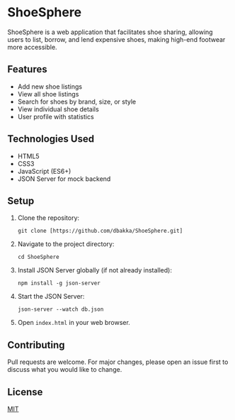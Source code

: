 # ShoeSphere

ShoeSphere is a web application that facilitates shoe sharing, allowing users to list, borrow, and lend expensive shoes, making high-end footwear more accessible.

## Features

- Add new shoe listings
- View all shoe listings
- Search for shoes by brand, size, or style
- View individual shoe details
- User profile with statistics

## Technologies Used

- HTML5
- CSS3
- JavaScript (ES6+)
- JSON Server for mock backend

## Setup

1. Clone the repository:
   ```
   git clone [https://github.com/dbakka/ShoeSphere.git]
   ```

2. Navigate to the project directory:
   ```
   cd ShoeSphere
   ```

3. Install JSON Server globally (if not already installed):
   ```
   npm install -g json-server
   ```

4. Start the JSON Server:
   ```
   json-server --watch db.json
   ```

5. Open `index.html` in your web browser.

## Contributing

Pull requests are welcome. For major changes, please open an issue first to discuss what you would like to change.

## License

[MIT](https://choosealicense.com/licenses/mit/)
